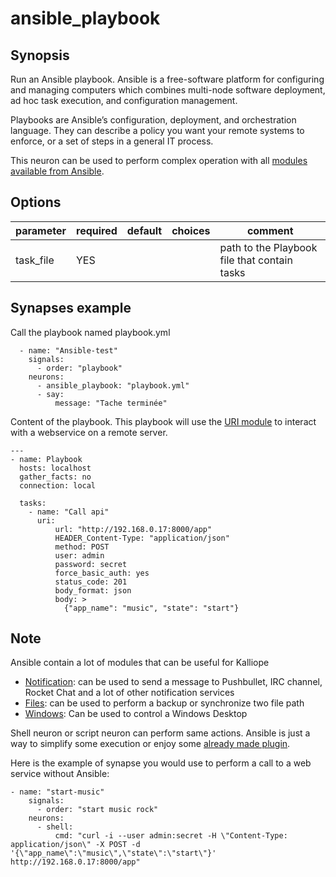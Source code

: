 # ansible_playbook

## Synopsis

Run an Ansible playbook. Ansible is a free-software platform for configuring and managing computers which combines multi-node software deployment, ad hoc task execution, and configuration management.

Playbooks are Ansible’s configuration, deployment, and orchestration language. They can describe a policy you want your remote systems to enforce, or a set of steps in a general IT process.

This neuron can be used to perform complex operation with all [modules available from Ansible](http://docs.ansible.com/ansible/modules.html).


## Options

| parameter | required | default | choices | comment                                      |
|-----------|----------|---------|---------|----------------------------------------------|
| task_file | YES      |         |         | path to the Playbook file that contain tasks |



## Synapses example

Call the playbook named playbook.yml
```
  - name: "Ansible-test"
    signals:
      - order: "playbook"
    neurons:
      - ansible_playbook: "playbook.yml"
      - say:
          message: "Tache terminée"    
```

Content of the playbook. This playbook will use the [URI module](http://docs.ansible.com/ansible/uri_module.html) to interact with a webservice on a remote server.
```
---
- name: Playbook
  hosts: localhost
  gather_facts: no
  connection: local

  tasks:   
    - name: "Call api"
      uri:
          url: "http://192.168.0.17:8000/app"
          HEADER_Content-Type: "application/json"
          method: POST
          user: admin
          password: secret
          force_basic_auth: yes
          status_code: 201
          body_format: json
          body: >
            {"app_name": "music", "state": "start"}
```


## Note

Ansible contain a lot of modules that can be useful for Kalliope

- [Notification](http://docs.ansible.com/ansible/list_of_notification_modules.html): can be used to send a message to Pushbullet, IRC channel, Rocket Chat and a lot of other notification services
- [Files](http://docs.ansible.com/ansible/list_of_files_modules.html): can be used to perform a backup or synchronize two file path
- [Windows](http://docs.ansible.com/ansible/list_of_windows_modules.html): Can be used to control a Windows Desktop

Shell neuron or script neuron can perform same actions. Ansible is just a way to simplify some execution or enjoy some [already made plugin](http://docs.ansible.com/ansible/modules_by_category.html). 

Here is the example of synapse you would use to perform a call to a web service without Ansible:
```
- name: "start-music"
    signals:
      - order: "start music rock"
    neurons:
      - shell:
          cmd: "curl -i --user admin:secret -H \"Content-Type: application/json\" -X POST -d '{\"app_name\":\"music\",\"state\":\"start\"}' http://192.168.0.17:8000/app"      
```
